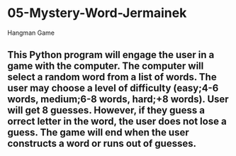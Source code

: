 # 05-Mystery-Word-Jermainek
Hangman Game

## This Python program will engage the user in a game with the computer.  The computer will select a random word from a list of words.  The user may choose a level of difficulty (easy;4-6 words, medium;6-8 words, hard;+8 words).  User will get 8 guesses. However, if they guess a orrect letter in the word, the user does not lose a guess.  The game will end when the user constructs a word or runs out of guesses.
